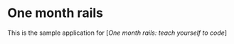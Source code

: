 # One month rails 

This is the sample application for 
[*One month rails: teach yourself to code*]
